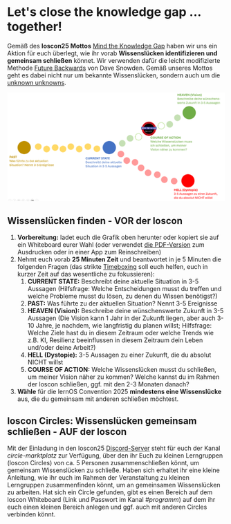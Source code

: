 # Let's close the knowledge gap ... together!

Gemäß des **loscon25 Mottos** [Mind the Knowledge Gap](https://cogneon.de/2025/03/02/mind-the-knowledge-gap-das-motto-der-lernos-convention-2025/) haben wir uns ein Aktion für euch überlegt, wie ihr vorab **Wissenslücken identifizieren und gemeinsam schließen** könnet. Wir verwenden dafür die leicht modifizierte Methode [Future Backwards](https://cynefin.io/wiki/Future_backwards) von Dave Snowden. Gemäß unseres Mottos geht es dabei nicht nur um bekannte Wissenslücken, sondern auch um die [unknown unknowns](https://de.wikipedia.org/wiki/There_are_known_knowns).

![](./img/loscon25-past-forward.png)

## Wissenslücken finden - VOR der loscon

1. **Vorbereitung:** ladet euch die Grafik oben herunter oder kopiert sie auf ein Whiteboard eurer Wahl (oder verwendet [die PDF-Version](./img/loscon25-future-backwards.pdf) zum Ausdrucken oder in einer App zum Reinschreiben)
1. Nehmt euch vorab **25 Minuten Zeit** und beantwortet in je 5 Minuten die folgenden Fragen (das strikte [Timeboxing](https://de.wikipedia.org/wiki/Timeboxing) soll euch helfen, euch in kurzer Zeit auf das wesentliche zu fokussieren):
    1. **CURRENT STATE:** Beschreibt deine aktuelle Situation in 3-5 Aussagen (Hilfsfrage: Welche Entscheidungen musst du treffen und welche Probleme musst du lösen, zu denen du Wissen benötigst?)
    1. **PAST:** Was führte zu der aktuellen Situation? Nennt 3-5 Ereignisse
    1. **HEAVEN (Vision):** Beschreibe deine wünschenswerte Zukunft in 3-5 Aussagen (Die Vision kann 1 Jahr in der Zukunft liegen, aber auch 3-10 Jahre, je nachdem, wie langfristig du planen willst; Hilfsfrage: Welche Ziele hast du in diesem Zeitraum oder welche Trends wie z.B. KI, Resilienz beeinflussen in diesem Zeitraum dein Leben und/oder deine Arbeit?)
    1. **HELL (Dystopie):** 3-5 Aussagen zu einer Zukunft, die du absolut NICHT willst
    1. **COURSE OF ACTION:** Welche Wissenslücken musst du schließen, um meiner Vision näher zu kommen? Welche kannst du im Rahmen der loscon schließen, ggf. mit den 2-3 Monaten danach?
1. **Wähle** für die lernOS Convention 2025 **mindestens eine Wissenslücke** aus, die du gemeinsam mit anderen schließen möchtest.

## loscon Circles: Wissenslücken gemeinsam schließen - AUF der loscon

Mit der Einladung in den loscon25 [Discord-Server](discord.md) steht für euch der Kanal *circle-marktplatz* zur Verfügung, über den ihr Euch zu kleinen Lerngruppen (loscon Circles) von ca. 5 Personen zusammenschließen könnt, um gemeinsam Wissenslücken zu schließe. Haben sich erhaltet ihr eine kleine Anleitung, wie ihr euch im Rahmen der Veranstaltung zu kleinen Lerngruppen zusammenfinden könnt, um an gemeinsamen Wissenslücken zu arbeiten. Hat sich ein Circle gefunden, gibt es einen Bereich auf dem loscon Whiteboard (Link und Passwort im Kanal *#programm*) auf dem ihr euch einen kleinen Bereich anlegen und ggf. auch mit anderen Circles verbinden könnt.